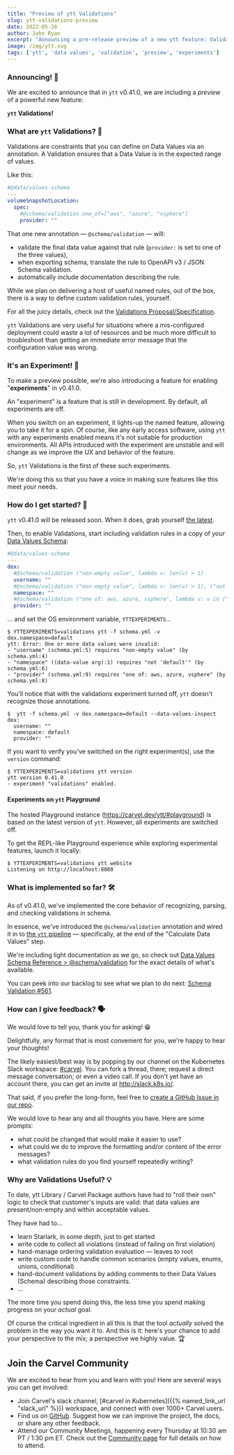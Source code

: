 ```yaml
---
title: "Preview of ytt Validations"
slug: ytt-validations-preview
date: 2022-05-26
author: John Ryan
excerpt: "Announcing a pre-release preview of a new ytt feature: Validations. We show about how to enable this 'experiment', take it for a spin, and influence how it all shakes out."
image: /img/ytt.svg
tags: ['ytt', 'data values', 'validation', 'preview', 'experiments']
---
```


### Announcing! 📣
We are excited to announce that in `ytt` v0.41.0, we are including a _preview_ of a powerful new feature:

**`ytt` Validations!**

### What are `ytt` Validations? 🤔

Validations are constraints that you can define on Data Values via an annotation. A Validation ensures that a Data Value is in the expected range of values.

Like this:

```yaml
#@data/values-schema
---
volumeSnapshotLocation:
  spec:
    #@schema/validation one_of=["aws", "azure", "vsphere"]
    provider: ""
```

That one new annotation — `@schema/validation` — will:
- validate the final data value against that rule (`provider:` is set to one of the three values),
- when exporting schema, translate the rule to OpenAPI v3 / JSON Schema validation.
- automatically include documentation describing the rule.

While we plan on delivering a host of useful named rules, out of the box, there is a way to define custom validation rules, yourself.

For all the juicy details, check out the [Validations Proposal/Specification](https://github.com/vmware-tanzu/carvel/blob/004-schema-validation/proposals/ytt/004-schema-validation/README.md).

`ytt` Validations are very useful for situations where a mis-configured deployment could waste a lot of resources and be much more difficult to troubleshoot than getting an immediate error message that the configuration value was wrong.

### It's an Experiment! 🧪

To make a preview possible, we're also introducing a feature for enabling "**experiments**" in v0.41.0.

An "experiment" is a feature that is still in development. By default, all experiments are off. 

When you switch on an experiment, it lights-up the named feature, allowing you to take it for a spin. Of course, like any early access software, using `ytt` with any experiments enabled means it's not suitable for production environments. All APIs introduced with the experiment are unstable and will change as we improve the UX and behavior of the feature.

So, `ytt` Validations is the first of these such experiments.

We're doing this so that you have a voice in making sure features like this meet _your_ needs.

### How do I get started? 🏇

`ytt` v0.41.0 will be released soon. When it does, grab yourself [the latest](https://github.com/vmware-tanzu/carvel-ytt/releases/latest).

Then, to enable Validations, start including validation rules in a copy of _your_ [Data Values Schema](../ytt/docs/v0.41.0/how-to-write-schema.md/):

```yaml
#@data/values-schema
---
dex:
  #@schema/validation ("non-empty value", lambda v: len(v) > 1)
  username: ""
  #@schema/validation ("non-empty value", lambda v: len(v) > 1), ("not 'default'", lambda v: v != "default")
  namespace: ""
  #@schema/validation ("one of: aws, azure, vsphere", lambda v: v in ["aws", "azure", "vsphere"])
  provider: ""
```

... and set the OS environment variable, `YTTEXPERIMENTS`...

```console
$ YTTEXPERIMENTS=validations ytt -f schema.yml -v dex.namespace=default
ytt: Error: One or more data values were invalid:
- "username" (schema.yml:5) requires "non-empty value" (by schema.yml:4)
- "namespace" ((data-value arg):1) requires "not 'default'" (by schema.yml:6)
- "provider" (schema.yml:9) requires "one of: aws, azure, vsphere" (by schema.yml:8)
```

You'll notice that with the validations experiment turned off, `ytt` doesn't recognize those annotations.

```console
$  ytt -f schema.yml -v dex.namespace=default --data-values-inspect
dex:
  username: ""
  namespace: default
  provider: ""
```

If you want to verify you've switched on the right experiment(s), use the `version` command:

```console
$ YTTEXPERIMENTS=validations ytt version
ytt version 0.41.0
- experiment "validations" enabled.
```

#### Experiments on `ytt` Playground

The hosted Playground instance (https://carvel.dev/ytt/#playground) is based on the latest version of `ytt`. However, all experiments are switched off.

To get the REPL-like Playground experience while exploring experimental features, launch it locally:

```console
$ YTTEXPERIMENTS=validations ytt website
Listening on http://localhost:8080
```


### What is implemented so far? 🛠

As of v0.41.0, we've implemented the core behavior of recognizing, parsing, and checking validations in schema.

In essence, we've introduced the `@schema/validation` annotation and wired it in to [the `ytt` pipeline](../ytt/docs/v0.41.0/how-it-works/) — specifically, at the end of the "Calculate Data Values" step.

We're including light documentation as we go, so check out [Data Values Schema Reference > @schema/validation](../ytt/docs/v0.41.0/lang-ref-ytt-schema/#schemavalidation) for the exact details of what's available.

You can peek into our backlog to see what we plan to do next: [Schema Validation #561](https://github.com/vmware-tanzu/carvel-ytt/issues/561).

### How can I give feedback? 🗣

We would love to tell you, thank you for asking! 😁 

Delightfully, any format that is most convenient for you, we're happy to hear your thoughts!

The likely easiest/best way is by popping by our channel on the Kubernetes Slack workspace: [#carvel](https://kubernetes.slack.com/archives/CH8KCCKA5). You can fork a thread, there; request a direct message conversation; or even a video call. If you don't yet have an account there, you can get an invite at http://slack.k8s.io/.

That said, if you prefer the long-form, feel free to [create a GitHub Issue in our repo](https://github.com/vmware-tanzu/carvel-ytt/issues/new?assignees=&labels=carvel+triage&template=other-issue.md&title=Feedback+for+ytt+Validations).

We would love to hear any and all thoughts you have. Here are some prompts:
- what could be changed that would make it easier to use?
- what could we do to improve the formatting and/or content of the error messages?
- what validation rules do you find yourself repeatedly writing?


### Why are Validations Useful? 💡

To date, ytt Library / Carvel Package authors have had to "roll their own" logic to check that customer's inputs are valid: that data values are present/non-empty and within acceptable values.

They have had to...

- learn Starlark, in some depth, just to get started
- write code to collect all violations (instead of failing on first violation)
- hand-manage ordering validation evaluation — leaves to root
- write custom code to handle common scenarios (empty values, enums, unions, conditional)
- hand-document validations by adding comments to their Data Values (Schema) describing those constraints.
- ...

The more time you spend doing this, the less time you spend making progress on your _actual_ goal.

Of course the critical ingredient in all this is that the tool _actually_ solved the problem in the way you want it to. And this is it: here's your chance to add your perspective to the mix; a perspective we highly value. 🏆

## Join the Carvel Community

We are excited to hear from you and learn with you! Here are several ways you can get involved:
* Join Carvel's slack channel, [#carvel in Kubernetes]({{% named_link_url "slack_url" %}}) workspace, and connect with over 1000+ Carvel users.
* Find us on [GitHub](https://github.com/vmware-tanzu/carvel). Suggest how we can improve the project, the docs, or share any other feedback.
* Attend our Community Meetings, happening every Thursday at 10:30 am PT / 1:30 pm ET. Check out the [Community page](/community/) for full details on how to attend.
